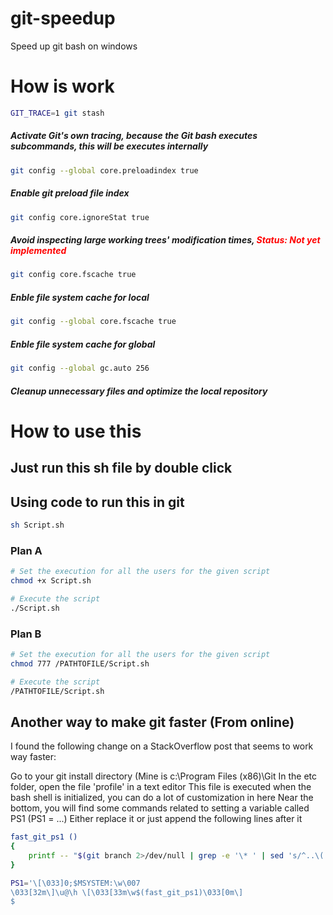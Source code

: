 # git-speedup
Speed up git bash on windows
# How is work

```bash
GIT_TRACE=1 git stash
```
##### Activate Git's own tracing, because the Git bash executes subcommands, this will be executes internally
```bash
git config --global core.preloadindex true
```

##### Enable git preload file index
```bash
git config core.ignoreStat true
```
##### Avoid inspecting large working trees' modification times, <font color="red">Status: **Not yet implemented**</font>
```bash
git config core.fscache true
```
##### Enble file system cache for local

```bash
git config --global core.fscache true
```
##### Enble file system cache for global

```bash
git config --global gc.auto 256
```
##### Cleanup unnecessary files and optimize the local repository

# How to use this

## Just run this sh file by double click

## Using code to run this in git
```bash
sh Script.sh
```
### Plan A
```bash
# Set the execution for all the users for the given script
chmod +x Script.sh

# Execute the script
./Script.sh
```

### Plan B
```bash
# Set the execution for all the users for the given script
chmod 777 /PATHTOFILE/Script.sh

# Execute the script
/PATHTOFILE/Script.sh
```

## Another way to make git faster (From online)
I found the following change on a StackOverflow post that seems to work way faster:

Go to your git install directory (Mine is c:\Program Files (x86)\Git
In the etc folder, open the file 'profile' in a text editor
This file is executed when the bash shell is initialized, you can do a lot of customization in here
Near the bottom, you will find some commands related to setting a variable called PS1 (PS1 = ...)
Either replace it or just append the following lines after it

```bash
fast_git_ps1 ()                                                                              
{                                                                                            
    printf -- "$(git branch 2>/dev/null | grep -e '\* ' | sed 's/^..\(.*\)/ {\1} /')"    
}                                                                                            

PS1='\[\033]0;$MSYSTEM:\w\007                                                                
\033[32m\]\u@\h \[\033[33m\w$(fast_git_ps1)\033[0m\]                                         
$
```
